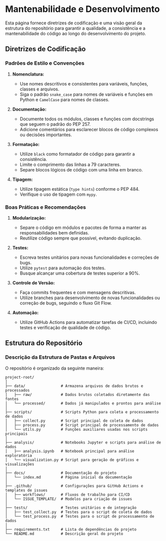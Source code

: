 
# Mantenabilidade e Desenvolvimento

Esta página fornece diretrizes de codificação e uma visão geral da estrutura do repositório para garantir a qualidade, a consistência e a mantenabilidade do código ao longo do desenvolvimento do projeto.

## Diretrizes de Codificação

### Padrões de Estilo e Convenções

1. **Nomenclatura:**
   - Use nomes descritivos e consistentes para variáveis, funções, classes e arquivos.
   - Siga o padrão `snake_case` para nomes de variáveis e funções em Python e `CamelCase` para nomes de classes.

2. **Documentação:**
   - Documente todos os módulos, classes e funções com docstrings que seguem o padrão do PEP 257.
   - Adicione comentários para esclarecer blocos de código complexos ou decisões importantes.

3. **Formatação:**
   - Utilize `black` como formatador de código para garantir a consistência.
   - Limite o comprimento das linhas a 79 caracteres.
   - Separe blocos lógicos de código com uma linha em branco.

4. **Tipagem:**
   - Utilize tipagem estática (`type hints`) conforme o PEP 484.
   - Verifique o uso de tipagem com `mypy`.

### Boas Práticas e Recomendações

1. **Modularização:**
   - Separe o código em módulos e pacotes de forma a manter as responsabilidades bem definidas.
   - Reutilize código sempre que possível, evitando duplicação.

2. **Testes:**
   - Escreva testes unitários para novas funcionalidades e correções de bugs.
   - Utilize `pytest` para automação dos testes.
   - Busque alcançar uma cobertura de testes superior a 90%.

3. **Controle de Versão:**
   - Faça commits frequentes e com mensagens descritivas.
   - Utilize branches para desenvolvimento de novas funcionalidades ou correção de bugs, seguindo o fluxo Git Flow.

4. **Automação:**
   - Utilize GitHub Actions para automatizar tarefas de CI/CD, incluindo testes e verificação de qualidade de código.

## Estrutura do Repositório

### Descrição da Estrutura de Pastas e Arquivos

O repositório é organizado da seguinte maneira:

```plaintext
project-root/
│
├── data/                # Armazena arquivos de dados brutos e processados
│   ├── raw/             # Dados brutos coletados diretamente das fontes
│   └── processed/       # Dados já manipulados e prontos para análise
│
├── scripts/             # Scripts Python para coleta e processamento de dados
│   ├── collect.py       # Script principal de coleta de dados
│   ├── process.py       # Script principal de processamento de dados
│   └── utils.py         # Funções auxiliares usadas nos scripts principais
│
├── analysis/            # Notebooks Jupyter e scripts para análise de dados
│   ├── analysis.ipynb   # Notebook principal para análise exploratória
│   └── visualization.py # Script para geração de gráficos e visualizações
│
├── docs/                # Documentação do projeto
│   └── index.md         # Página inicial da documentação
│
├── .github/             # Configurações para GitHub Actions e templates de issues
│   ├── workflows/       # Fluxos de trabalho para CI/CD
│   └── ISSUE_TEMPLATE/  # Modelos para criação de issues
│
├── tests/               # Testes unitários e de integração
│   ├── test_collect.py  # Testes para o script de coleta de dados
│   └── test_process.py  # Testes para o script de processamento de dados
│
├── requirements.txt     # Lista de dependências do projeto
└── README.md            # Descrição geral do projeto
